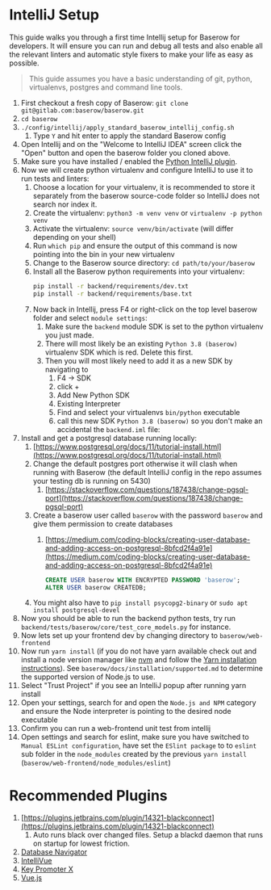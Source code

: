 # IntelliJ Setup

This guide walks you through a first time Intellij setup for Baserow for developers. It
will ensure you can run and debug all tests and also enable all the relevant linters and
automatic style fixers to make your life as easy as possible.

> This guide assumes you have a basic understanding of git, python, virtualenvs,
> postgres and command line tools.

1. First checkout a fresh copy of Baserow: `git clone git@gitlab.com:baserow/baserow.git`
1. `cd baserow`
1. `./config/intellij/apply_standard_baserow_intellij_config.sh`
    1. Type `Y` and hit enter to apply the standard Baserow config
1. Open Intellij and on the "Welcome to IntelliJ IDEA" screen click the "Open" button
   and open the baserow folder you cloned above.
1. Make sure you have installed / enabled the
   [Python IntelliJ plugin](https://plugins.jetbrains.com/plugin/631-python).
1. Now we will create python virtualenv and configure IntelliJ to use it to run tests
   and linters:
    1. Choose a location for your virtualenv, it is recommended to store it separately
       from the baserow source-code folder so IntelliJ does not search nor index it.
    2. Create the virtualenv: `python3 -m venv venv` or `virtualenv -p python venv`
    3. Activate the virtualenv: `source venv/bin/activate` (will differ depending on
       your shell)
    4. Run `which pip` and ensure the output of this command is now pointing into the
       bin in your new virtualenv
    5. Change to the Baserow source directory: `cd path/to/your/baserow`
    6. Install all the Baserow python requirements into your virtualenv:
       ```bash
       pip install -r backend/requirements/dev.txt
       pip install -r backend/requirements/base.txt
       ```
    7. Now back in Intellij, press F4 or right-click on the top level baserow folder and
       select `module settings`:
        1. Make sure the `backend` module SDK is set to the python virtualenv you just
           made.
        1. There will most likely be an existing `Python 3.8 (baserow)` virtualenv SDK
           which is red. Delete this first.
        1. Then you will most likely need to add it as a new SDK by navigating to
            1. F4 → SDK
            1. click +
            1. Add New Python SDK
            1. Existing Interpreter
            1. Find and select your virtualenvs `bin/python` executable
            1. call this new SDK `Python 3.8 (baserow)` so you don't make an accidental
               the `backend.iml` file:
1. Install and get a postgresql database running locally:
    1. [https://www.postgresql.org/docs/11/tutorial-install.html](https://www.postgresql.org/docs/11/tutorial-install.html)
    2. Change the default postgres port otherwise it will clash when running with
       Baserow (the default IntelliJ config in the repo assumes your testing db is
       running on 5430)
        1. [https://stackoverflow.com/questions/187438/change-pgsql-port](https://stackoverflow.com/questions/187438/change-pgsql-port)
    3. Create a baserow user called `baserow` with the password `baserow` and give them
       permission to create databases
        1. [https://medium.com/coding-blocks/creating-user-database-and-adding-access-on-postgresql-8bfcd2f4a91e](https://medium.com/coding-blocks/creating-user-database-and-adding-access-on-postgresql-8bfcd2f4a91e)

            ```sql
            CREATE USER baserow WITH ENCRYPTED PASSWORD 'baserow';
            ALTER USER baserow CREATEDB;
            ```
    4. You might also have to `pip install psycopg2-binary` or
       `sudo apt install postgresql-devel`
1. Now you should be able to run the backend python tests, try
   run `backend/tests/baserow/core/test_core_models.py` for instance.
1. Now lets set up your frontend dev by changing directory to `baserow/web-frontend`
1. Now run `yarn install` (if you do not have yarn available check out and install a
   node version manager like [nvm](https://github.com/nvm-sh/nvm) and follow the
   [Yarn installation instructions](https://yarnpkg.com/getting-started/install)).
   See `baserow/docs/installation/supported.md` to determine the supported version of
   Node.js to use.
1. Select "Trust Project" if you see an IntelliJ popup after running yarn install
1. Open your settings, search for and open the `Node.js and NPM` category and ensure the
   Node interpreter is pointing to the desired node executable
1. Confirm you can run a web-frontend unit test from intellij
1. Open settings and search for eslint, make sure you have switched
   to `Manual ESLint configuration`, have set the `ESlint package` to to `eslint` sub
   folder in the `node_modules` created by the
   previous `yarn install` (`baserow/web-frontend/node_modules/eslint`)

# Recommended Plugins

1. [https://plugins.jetbrains.com/plugin/14321-blackconnect](https://plugins.jetbrains.com/plugin/14321-blackconnect)
    1. Auto runs black over changed files. Setup a blackd daemon that runs on startup
       for lowest friction.
1. [Database Navigator](https://plugins.jetbrains.com/plugin/1800-database-navigatorkey)
1. [IntelliVue](https://plugins.jetbrains.com/plugin/12014-intellivue)
1. [Key Promoter X](https://plugins.jetbrains.com/plugin/9792-key-promoter-x)
1. [Vue.js](https://plugins.jetbrains.com/plugin/9442-vue-js)
